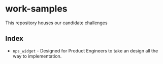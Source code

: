 # work-samples
This repository houses our candidate challenges

## Index
* `nps_widget` - Designed for Product Engineers to take an design all the way to implementation.
